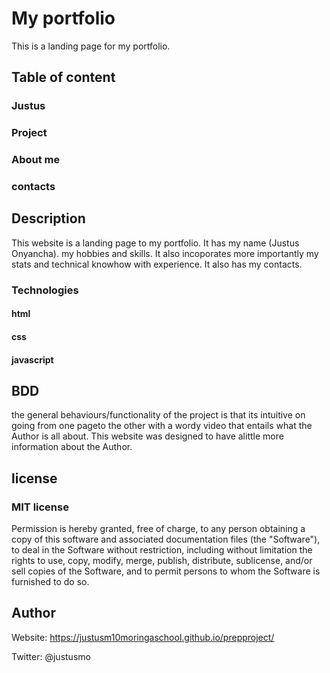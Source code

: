 # My portfolio

This is a landing page for my portfolio.

## Table of content

### Justus

### Project

### About me

### contacts

## Description

This website is a landing page to my portfolio. It has my name (Justus Onyancha).
my hobbies and skills. It also incoporates more importantly my stats and technical knowhow with experience.
It also has my contacts.

### Technologies

#### html

#### css

#### javascript

## BDD

the general behaviours/functionality of the project is that its intuitive on going from one pageto the other with a wordy video that entails what the Author is all about.
This website was designed to have alittle more information about the Author.

## license

### MIT license

Permission is hereby granted, free of charge, to any person obtaining a copy of this software and associated documentation files (the "Software"), to deal in the Software without restriction, including without limitation the rights to use, copy, modify, merge, publish, distribute, sublicense, and/or sell copies of the Software, and to permit persons to whom the Software is furnished to do so.

## Author

Website: https://justusm10moringaschool.github.io/prepproject/

Twitter: @justusmo